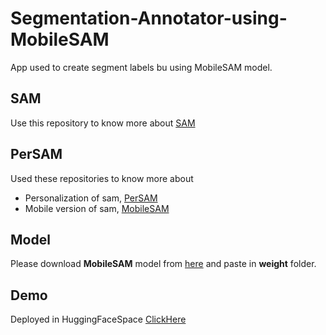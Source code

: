 # Segmentation-Annotator-using-MobileSAM
App used to create segment labels bu using MobileSAM model.

## SAM
Use this repository to know more about [SAM](https://segment-anything.com/)

## PerSAM
Used these repositories to know more about 
- Personalization of sam, [PerSAM](https://github.com/ZrrSkywalker/Personalize-SAM)
- Mobile version of sam, [MobileSAM](https://github.com/ChaoningZhang/MobileSAM)

## Model
Please download **MobileSAM** model from [here](https://github.com/ChaoningZhang/MobileSAM/tree/master/weights) and paste in **weight** folder.

## Demo
Deployed in HuggingFaceSpace [ClickHere](figs/demo.PNG)
